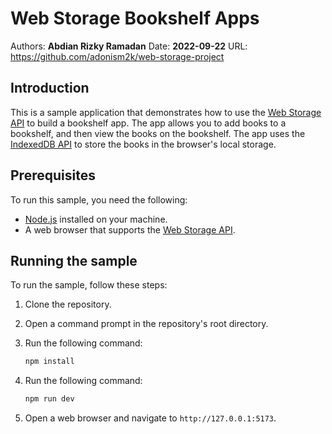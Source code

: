 # Web Storage Bookshelf Apps
Authors: **Abdian Rizky Ramadan**
Date: **2022-09-22**
URL: https://github.com/adonism2k/web-storage-project

## Introduction

This is a sample application that demonstrates how to use the [Web Storage API](https://developer.mozilla.org/en-US/docs/Web/API/Web_Storage_API) to build a bookshelf app. The app allows you to add books to a bookshelf, and then view the books on the bookshelf. The app uses the [IndexedDB API](https://developer.mozilla.org/en-US/docs/Web/API/IndexedDB_API) to store the books in the browser's local storage.

## Prerequisites

To run this sample, you need the following:

* [Node.js](https://nodejs.org/en/) installed on your machine.
* A web browser that supports the [Web Storage API](https://developer.mozilla.org/en-US/docs/Web/API/Web_Storage_API).

## Running the sample

To run the sample, follow these steps:

1. Clone the repository.
2. Open a command prompt in the repository's root directory.
3. Run the following command:

    ```bash
    npm install
    ```
4. Run the following command:

    ```bash
    npm run dev
    ```

5. Open a web browser and navigate to `http://127.0.0.1:5173`.
